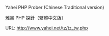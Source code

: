 Yahei PHP Prober (Chinese Traditional version)

雅黑 PHP 探針（繁體中文版）

URL: http://www.yahei.net/tz/tz_tw.php
